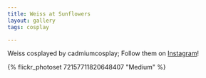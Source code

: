 ```yaml
---
title: Weiss at Sunflowers
layout: gallery
tags: cosplay

---
```


Weiss cosplayed by cadmiumcosplay; Follow them on [Instagram](https://www.instagram.com/cadmiumcosplay)!

{% flickr_photoset 72157711820648407 "Medium" %}
